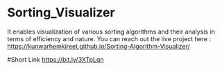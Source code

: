 # Sorting_Visualizer
 It enables visualization of various sorting algorithms and their analysis in terms of efficiency and nature.
You can reach out the live project here : https://kunwarhemkireet.github.io/Sorting-Algorithm-Visualizer/

#Short Link
https://bit.ly/3XTpLqn

